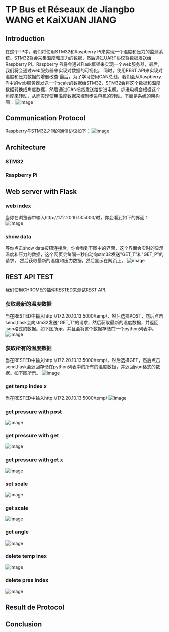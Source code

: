 # TP Bus et Réseaux de Jiangbo WANG et KaiXUAN JIANG

## Introduction
在这个TP中，我们将使用STM32和Raspberry Pi来实现一个温度和压力的监测系统。STM32将会采集温度和压力的数据，然后通过UART协议将数据发送给Raspberry Pi。Raspberry Pi将会通过Flask框架来实现一个web服务器，最后，我们将会通过web服务器来实现对数据的可视化。
同时，使用REST API来实现对温度和压力数据的增删改查
最后，为了学习使用CAN总线，我们会从Raspberry Pi中的web服务器发送一个scale的数据给STM32，STM32会将这个数据和温度数据转换成角度数据，然后通过CAN总线发送给步进电机，步进电机会根据这个角度来转动，从而实现使用温度数据来控制步进电机的转动。下面是系统的架构图：
![image](https://github.com/JiangboWANGfr/2324_ESE3727_JiangboWANG_KaixuanJIANG/blob/main/pictureforReadme/other/TPobjuctive.png)
## Communication Protocol
Raspberry与STM32之间的通信协议如下：
![image](https://github.com/JiangboWANGfr/2324_ESE3727_JiangboWANG_KaixuanJIANG/blob/main/pictureforReadme/other/protocol.png)

## Architecture
### STM32

### Raspberry Pi


## Web server with Flask 
### web index 
当你在浏览器中输入http://172.20.10.13:5000/时，你会看到如下的界面：
![image](https://github.com/JiangboWANGfr/2324_ESE3727_JiangboWANG_KaixuanJIANG/blob/main/pictureforReadme/webflask/index.png)
### show data 
等你点击show data按钮连接后，你会看到下图中的界面，这个界面会实时的显示温度和压力的数据，这个网页会每隔一秒自动向stm32发送"GET_T"和"GET_P"的请求，
然后获取最新的温度和压力数据，然后显示在网页上。
![image](https://github.com/JiangboWANGfr/2324_ESE3727_JiangboWANG_KaixuanJIANG/blob/main/pictureforReadme/webflask/showGraph.png)
## REST API TEST 
我们使用CHROME的插件RESTED来测试REST API.
### 获取最新的温度数据
当在RESTED中输入http://172.20.10.13:5000/temp/，然后选择POST，然后点击send,flask会向stm32发送"GET_T"的请求，然后获取最新的温度数据，并返回json格式的数据。如下图所示，并且会将这个数据存储在一个python列表中。
![image](https://github.com/JiangboWANGfr/2324_ESE3727_JiangboWANG_KaixuanJIANG/blob/main/pictureforReadme/webflask/getNewTemp.png)

### 获取所有的温度数据
当在RESTED中输入http://172.20.10.13:5000/temp/，然后选择GET，然后点击send,flask会返回存储在python列表中的所有的温度数据，并返回json格式的数据。如下图所示。
![image](https://github.com/JiangboWANGfr/2324_ESE3727_JiangboWANG_KaixuanJIANG/blob/main/pictureforReadme/webflask/getAllTemp.png)
### get temp index x 
当在RESTED中输入http://172.20.10.13:5000/temp/<index>
![image](https://github.com/JiangboWANGfr/2324_ESE3727_JiangboWANG_KaixuanJIANG/blob/main/pictureforReadme/webflask/getTempIndex.png)
### get pressure with post
![image](https://github.com/JiangboWANGfr/2324_ESE3727_JiangboWANG_KaixuanJIANG/blob/main/pictureforReadme/webflask/getNewPres.png)
### get pressure with get
![image](https://github.com/JiangboWANGfr/2324_ESE3727_JiangboWANG_KaixuanJIANG/blob/main/pictureforReadme/webflask/getAllPres.png)
### get pressure with get x
![image](https://github.com/JiangboWANGfr/2324_ESE3727_JiangboWANG_KaixuanJIANG/blob/main/pictureforReadme/webflask/getPresIndex.png)
### set scale
![image](https://github.com/JiangboWANGfr/2324_ESE3727_JiangboWANG_KaixuanJIANG/blob/main/pictureforReadme/webflask/setScale.png)
### get scale
![image](https://github.com/JiangboWANGfr/2324_ESE3727_JiangboWANG_KaixuanJIANG/blob/main/pictureforReadme/webflask/getScale.png)
### get angle 
![image](https://github.com/JiangboWANGfr/2324_ESE3727_JiangboWANG_KaixuanJIANG/blob/main/pictureforReadme/webflask/getAngle.png)
### delete  temp inex 
![image](https://github.com/JiangboWANGfr/2324_ESE3727_JiangboWANG_KaixuanJIANG/blob/main/pictureforReadme/webflask/deleteTempIndex.png)
### delete  pres index 
![image](https://github.com/JiangboWANGfr/2324_ESE3727_JiangboWANG_KaixuanJIANG/blob/main/pictureforReadme/webflask/deletePresIndex.png)

## Result de Protocol 

## Conclusion

